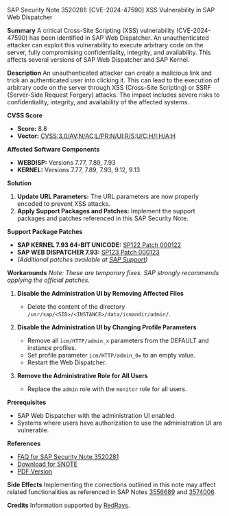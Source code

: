 SAP Security Note 3520281: [CVE-2024-47590] XSS Vulnerability in SAP Web Dispatcher

**Summary**
A critical Cross-Site Scripting (XSS) vulnerability (CVE-2024-47590) has been identified in SAP Web Dispatcher. An unauthenticated attacker can exploit this vulnerability to execute arbitrary code on the server, fully compromising confidentiality, integrity, and availability. This affects several versions of SAP Web Dispatcher and SAP Kernel.

**Description**
An unauthenticated attacker can create a malicious link and trick an authenticated user into clicking it. This can lead to the execution of arbitrary code on the server through XSS (Cross-Site Scripting) or SSRF (Server-Side Request Forgery) attacks. The impact includes severe risks to confidentiality, integrity, and availability of the affected systems.

**CVSS Score**
- **Score:** 8.8
- **Vector:** [CVSS:3.0/AV:N/AC:L/PR:N/UI:R/S:U/C:H/I:H/A:H](https://www.first.org/cvss)

**Affected Software Components**
- **WEBDISP:** Versions 7.77, 7.89, 7.93
- **KERNEL:** Versions 7.77, 7.89, 7.93, 9.12, 9.13

**Solution**
1. **Update URL Parameters:** The URL parameters are now properly encoded to prevent XSS attacks.
2. **Apply Support Packages and Patches:** Implement the support packages and patches referenced in this SAP Security Note.

**Support Package Patches**
- **SAP KERNEL 7.93 64-BIT UNICODE:** [SP122 Patch 000122](https://me.sap.com/softwarecenter/template/products/_APP=00200682500000001943&_EVENT=DISPHIER&HEADER=Y&FUNCTIONBAR=N&EVENT=TREE&NE=NAVIGATE&ENR=73555000100200018813&V=MAINT)
- **SAP WEB DISPATCHER 7.93:** [SP123 Patch 000123](https://userapps.support.sap.com/sap/support/swdc/notes?cvnr=73554900100200020812&support_package=SP123&patch_level=000123)
- *(Additional patches available at [SAP Support](https://me.sap.com/))*

**Workarounds**
*Note: These are temporary fixes. SAP strongly recommends applying the official patches.*

1. **Disable the Administration UI by Removing Affected Files**
   - Delete the content of the directory `/usr/sap/<SID>/<INSTANCE>/data/icmandir/admin/`.
   
2. **Disable the Administration UI by Changing Profile Parameters**
   - Remove all `icm/HTTP/admin_x` parameters from the DEFAULT and instance profiles.
   - Set profile parameter `icm/HTTP/admin_0=` to an empty value.
   - Restart the Web Dispatcher.
   
3. **Remove the Administrative Role for All Users**
   - Replace the `admin` role with the `monitor` role for all users.

**Prerequisites**
- SAP Web Dispatcher with the administration UI enabled.
- Systems where users have authorization to use the administration UI are vulnerable.

**References**
- [FAQ for SAP Security Note 3520281](https://me.sap.com/notes/3526389)
- [Download for SNOTE](https://notesdownloads.sap.com/note/0040000001268372024)
- [PDF Version](https://userapps.support.sap.com/sap/support/sfm/notes/print/0003520281?language=en-US&token=8B61ACB1118E534DCC25977539251915)

**Side Effects**
Implementing the corrections outlined in this note may affect related functionalities as referenced in SAP Notes [3556689](https://me.sap.com/notes/0003556689) and [3574006](https://me.sap.com/notes/0003574006).

**Credits**
Information supported by [RedRays](https://redrays.io).